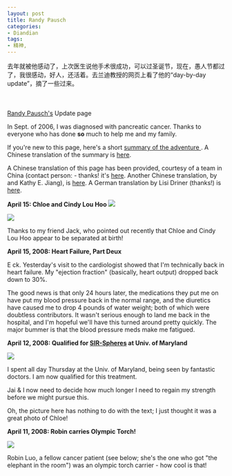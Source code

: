 ```yaml
---
layout: post
title: Randy Pausch
categories:
- Diandian
tags:
- 精神, 
---
```

去年就被他感动了，上次医生说他手术很成功，可以过圣诞节，现在，愚人节都过了，我很感动，好人，还活着。去兰迪教授的网页上看了他的“day-by-day update”，摘了一些过来。
<br />
<br />
<br />
<br />
<a href="http://www.randypausch.com/">Randy Pausch's</a> Update page
<p>In Sept. of 2006, I was diagnosed with pancreatic cancer. Thanks to everyone who has done <strong>so</strong> much to help me and my family.</p>
<p>If you're new to this page, here's a short <a href="http://download.srv.cs.cmu.edu/%7Epausch/shortsummary.html">summary of the adventure </a>. A Chinese translation of the summary is <a href="http://download.srv.cs.cmu.edu/%7Epausch/Randy/Randy/Randy_medical_Chinese_2007/shortsummary_C.html">here</a>.</p>
<p>A Chinese translation of this page has been provided, courtesy of a team in China (contact person: - thanks! it's <a href="http://www.sciencenet.cn/blog/Eindex.aspx?typeid=1772&amp;userid=3474">here</a>. Another Chinese translation, by and Kathy E. Jiang), is <a href="http://www.geocities.com/vicfun2003/Randy_Weblog_Chinese.html">here</a>. A German translation by Lisi Driner (thanks!) is <a href="http://www.randypausch.kilu.de/">here</a>.</p>
<p> </p>
<strong>April 15: Chloe and Cindy Lou Hoo</strong>
<img src="http://m3.img.srcdd.com/farm5/d/2012/0627/10/852CFB771312B3F15EEC75789F2D9A66_B500_900_163_301.JPEG" />
<p><img src="http://m3.img.srcdd.com/farm4/d/2012/0627/10/2968A4FA766321727D07AA102443939B_B500_900_251_358.JPEG" /></p>
<p>Thanks to my friend Jack, who pointed out recently that Chloe and Cindy Lou Hoo appear to be separated at birth!</p>
<p> </p>
<strong>April 15, 2008: Heart Failure, Part Deux</strong>
<p>E ck. Yesterday's visit to the cardiologist showed that I'm technically back in heart failure. My &quot;ejection fraction&quot; (basically, heart output) dropped back down to 30%.</p>
<p>The good news is that only 24 hours later, the medications they put me on have put my blood pressure back in the normal range, and the diuretics have caused me to drop 4 pounds of water weight; both of which were doubtless contributors. It wasn't serious enough to land me back in the hospital, and I'm hopeful we'll have this turned around pretty quickly. The major bummer is that the blood pressure meds make me fatigued.</p>
<p> </p>
<strong>April 12, 2008: Qualified for <a href="http://www.fda.gov/cdrh/mda/docs/P990065.html">SIR-Spheres</a> at Univ. of Maryland</strong>
<p><a href="http://download.srv.cs.cmu.edu/%7Epausch/news/ChloeStandsOnDaddyHand.jpg"><img src="http://m2.img.srcdd.com/farm5/d/2012/0627/10/30BDF575D5F37B905DD53B0A8BDD2756_B500_900_224_149.JPEG" /></a></p>
<p>I spent all day Thursday at the Univ. of Maryland, being seen by fantastic doctors. I am now qualified for this treatment.</p>
<p>Jai &amp; I now need to decide how much longer I need to regain my strength before we might pursue this.</p>
<p>Oh, the picture here has nothing to do with the text; I just thought it was a great photo of Chloe!</p>
<p> </p>
<strong>April 11, 2008: Robin carries Olympic Torch!</strong>
<p><a href="http://download.srv.cs.cmu.edu/%7Epausch/news/RobinTorch.jpg"><img src="http://m2.img.srcdd.com/farm4/d/2012/0627/10/3C26EEA05B97AA85C68E8BA6BC9BE84D_B500_900_120_178.JPEG" /></a></p>
<p>Robin Luo, a fellow cancer patient (see below; she's the one who got &quot;the elephant in the room&quot;) was an olympic torch carrier - how cool is that!</p>
<p> </p>